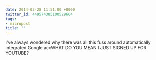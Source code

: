 ```yaml
---
date: 2014-03-28 11:51:00 +0000
twitter_id: 449574385100529664
tags:
- micropost
title: ''
---
```


I've always wondered why there was all this fuss around automatically integrated Google accWHAT DO YOU MEAN I JUST SIGNED UP FOR YOUTUBE?
